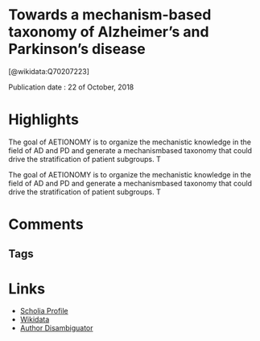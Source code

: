 
Towards a mechanism-based taxonomy of Alzheimer’s and Parkinson’s disease
=========================================================================
  
  [@wikidata:Q70207223]  
  
Publication date : 22 of October, 2018  

# Highlights
The goal of AETIONOMY is to organize the mechanistic
knowledge in the field of AD and PD and generate a mechanismbased taxonomy that could drive the stratification of patient
subgroups. T

The goal of AETIONOMY is to organize the mechanistic
knowledge in the field of AD and PD and generate a mechanismbased taxonomy that could drive the stratification of patient
subgroups. T
# Comments

## Tags

# Links
  
 * [Scholia Profile](https://scholia.toolforge.org/work/Q70207223)  
 * [Wikidata](https://www.wikidata.org/wiki/Q70207223)  
 * [Author Disambiguator](https://author-disambiguator.toolforge.org/work_item_oauth.php?id=Q70207223&batch_id=&match=1&author_list_id=&doit=Get+author+links+for+work)  
